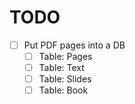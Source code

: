 # TODO

- [ ] Put PDF pages into a DB
  - [ ] Table: Pages
  - [ ] Table: Text
  - [ ] Table: Slides
  - [ ] Table: Book
